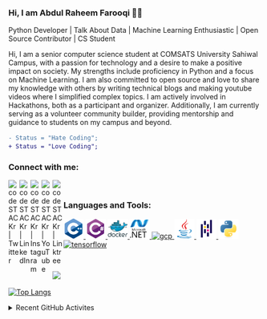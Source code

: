 ### Hi, I am Abdul Raheem Farooqi 👋😃

Python Developer | Talk About Data | Machine Learning Enthusiastic | Open Source Contributor | CS Student

Hi, I am a senior computer science student at COMSATS University Sahiwal Campus, with a passion for technology and a desire to make a positive impact on society. My strengths include proficiency in Python and a focus on Machine Learning. I am also committed to open source and love to share my knowledge with others by writing technical blogs and making youtube videos where I simplified complex topics. I am actively involved in Hackathons, both as a participant and organizer. Additionally, I am currently serving as a volunteer community builder, providing mentorship and guidance to students on my campus and beyond.


```diff
- Status = "Hate Coding";
+ Status = "Love Coding";

```

### Connect with me:


[<img align="left" alt="codeSTACKr | Twitter" width="22px" src="https://cdn.jsdelivr.net/npm/simple-icons@v3/icons/twitter.svg" />][twitter]
[<img align="left" alt="codeSTACKr | LinkedIn" width="22px" src="https://cdn.jsdelivr.net/npm/simple-icons@v3/icons/linkedin.svg" />][linkedin]
[<img align="left" alt="codeSTACKr | Instagram" width="22px" src="https://cdn.jsdelivr.net/npm/simple-icons@v3/icons/instagram.svg" />][instagram]
[<img align="left" alt="codeSTACKr | YouTube" width="22px" src="https://cdn.jsdelivr.net/npm/simple-icons@3.13.0/icons/stackoverflow.svg" />][stackoverflow]
[<img align="left" alt="codeSTACKr | Linktree" width="22px" src="https://cdn.jsdelivr.net/npm/simple-icons@3.13.0/icons/blogger.svg" />][blogger]

<br />

<h3 align="left">Languages and Tools:</h3>
<p align="left"> <a href="https://www.w3schools.com/cpp/" target="_blank" rel="noreferrer"> <img src="https://raw.githubusercontent.com/devicons/devicon/master/icons/cplusplus/cplusplus-original.svg" alt="cplusplus" width="40" height="40"/> </a> <a href="https://www.w3schools.com/cs/" target="_blank" rel="noreferrer"> <img src="https://raw.githubusercontent.com/devicons/devicon/master/icons/csharp/csharp-original.svg" alt="csharp" width="40" height="40"/> </a> <a href="https://www.docker.com/" target="_blank" rel="noreferrer"> <img src="https://raw.githubusercontent.com/devicons/devicon/master/icons/docker/docker-original-wordmark.svg" alt="docker" width="40" height="40"/> </a> <a href="https://dotnet.microsoft.com/" target="_blank" rel="noreferrer"> <img src="https://raw.githubusercontent.com/devicons/devicon/master/icons/dot-net/dot-net-original-wordmark.svg" alt="dotnet" width="40" height="40"/> </a> <a href="https://cloud.google.com" target="_blank" rel="noreferrer"> <img src="https://www.vectorlogo.zone/logos/google_cloud/google_cloud-icon.svg" alt="gcp" width="40" height="40"/> </a> <a href="https://www.java.com" target="_blank" rel="noreferrer"> <img src="https://raw.githubusercontent.com/devicons/devicon/master/icons/java/java-original.svg" alt="java" width="40" height="40"/> </a> <a href="https://pandas.pydata.org/" target="_blank" rel="noreferrer"> <img src="https://raw.githubusercontent.com/devicons/devicon/2ae2a900d2f041da66e950e4d48052658d850630/icons/pandas/pandas-original.svg" alt="pandas" width="40" height="40"/> </a> <a href="https://www.python.org" target="_blank" rel="noreferrer"> <img src="https://raw.githubusercontent.com/devicons/devicon/master/icons/python/python-original.svg" alt="python" width="40" height="40"/> </a> <a href="https://www.tensorflow.org" target="_blank" rel="noreferrer"> <img src="https://www.vectorlogo.zone/logos/tensorflow/tensorflow-icon.svg" alt="tensorflow" width="40" height="40"/> </a> </p>
<br />


<img 
   width = "48%" src="https://github-readme-stats.vercel.app/api?username=xfarooqi&show_icons=true&theme=tokyonight" 
/>

 [![Top Langs](https://github-readme-stats.vercel.app/api/top-langs/?username=xfarooqi&layout=compact)](https://github.com/anuraghazra/github-readme-stats)


 <details>
  <summary>Recent GitHub Activites</summary>
  
 <!--START_SECTION:activity-->
1. 💪 Opened PR [#244](https://github.com/globalazure/communities/pull/244) in [globalazure/communities](https://github.com/globalazure/communities)
2. 🔒 Closed issue [#2](https://github.com/Ahmad44452/comsatshackathon/issues/2) in [Ahmad44452/comsatshackathon](https://github.com/Ahmad44452/comsatshackathon)
3. ❗ Opened issue [#2](https://github.com/Ahmad44452/comsatshackathon/issues/2) in [Ahmad44452/comsatshackathon](https://github.com/Ahmad44452/comsatshackathon)
4. ❗ Opened issue [#1](https://github.com/Ahmad44452/comsatshackathon/issues/1) in [Ahmad44452/comsatshackathon](https://github.com/Ahmad44452/comsatshackathon)
5. ❌ Closed PR [#8453](https://github.com/apache/apisix/pull/8453) in [apache/apisix](https://github.com/apache/apisix)
<!--END_SECTION:activity-->
  
</details>


[twitter]: https://twitter.com/X_Farooqi
[stackoverflow]: https://stackoverflow.com/users/17386561/abdul-raheem
[instagram]: https://www.instagram.com/farooqi01/
[linkedin]: https://www.linkedin.com/in/xfarooqi/
[blogger]: https://linktr.ee/abdulraheem01/


<!---

--->

